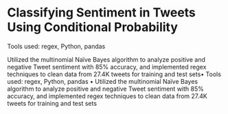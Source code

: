 # Classifying Sentiment in Tweets Using Conditional Probability

Tools used: regex, Python, pandas

Utilized the multinomial Naïve Bayes algorithm to analyze positive and negative Tweet sentiment with 85% accuracy, and implemented regex techniques to clean data from 27.4K tweets for training and test sets• Tools used: regex, Python, pandas • Utilized the multinomial Naïve Bayes algorithm to analyze positive and negative Tweet sentiment with 85% accuracy, and implemented regex techniques to clean data from 27.4K tweets for training and test sets


